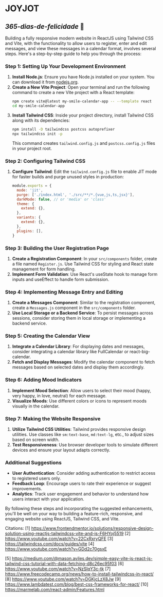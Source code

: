 # JOYJOT 
## *365-dias-de-felicidade* 🌻

Building a fully responsive modern website in ReactJS using Tailwind CSS and Vite, with the functionality to allow users to register, enter and edit messages, and view these messages in a calendar format, involves several steps. Here's a step-by-step guide to help you through the process:

### Step 1: Setting Up Your Development Environment

1. **Install Node.js**: Ensure you have Node.js installed on your system. You can download it from [nodejs.org](https://nodejs.org/).
2. **Create a New Vite Project**: Open your terminal and run the following command to create a new Vite project with a React template:
   ```bash
   npm create vite@latest my-smile-calendar-app -- --template react
   cd my-smile-calendar-app
   ```
3. **Install Tailwind CSS**: Inside your project directory, install Tailwind CSS along with its dependencies:
   ```bash
   npm install -D tailwindcss postcss autoprefixer
   npx tailwindcss init -p
   ```
   This command creates `tailwind.config.js` and `postcss.config.js` files in your project root.

### Step 2: Configuring Tailwind CSS

1. **Configure Tailwind**: Edit the `tailwind.config.js` file to enable JIT mode for faster builds and purge unused styles in production:
   ```javascript
   module.exports = {
     mode: 'jit',
     purge: ['./index.html', './src/**/*.{vue,js,ts,jsx}'],
     darkMode: false, // or 'media' or 'class'
     theme: {
       extend: {},
     },
     variants: {
       extend: {},
     },
     plugins: [],
   }
   ```

### Step 3: Building the User Registration Page

1. **Create a Registration Component**: In your `src/components` folder, create a file named `Register.js`. Use Tailwind CSS for styling and React state management for form handling.
2. **Implement Form Validation**: Use React's useState hook to manage form inputs and useEffect to handle form submission.

### Step 4: Implementing Message Entry and Editing

1. **Create a Messages Component**: Similar to the registration component, create a `Messages.js` component in the `src/components` folder.
2. **Use Local Storage or a Backend Service**: To persist messages across sessions, consider storing them in local storage or implementing a backend service.

### Step 5: Creating the Calendar View

1. **Integrate a Calendar Library**: For displaying dates and messages, consider integrating a calendar library like FullCalendar or react-big-calendar.
2. **Fetch and Display Messages**: Modify the calendar component to fetch messages based on selected dates and display them accordingly.

### Step 6: Adding Mood Indicators

1. **Implement Mood Selection**: Allow users to select their mood (happy, very happy, in love, neutral) for each message.
2. **Visualize Moods**: Use different colors or icons to represent moods visually in the calendar.

### Step 7: Making the Website Responsive

1. **Utilize Tailwind CSS Utilities**: Tailwind provides responsive design utilities. Use classes like `sm:text-base`, `md:text-lg`, etc., to adjust sizes based on screen width.
2. **Test Responsiveness**: Use browser developer tools to simulate different devices and ensure your layout adapts correctly.

### Additional Suggestions

- **User Authentication**: Consider adding authentication to restrict access to registered users only.
- **Feedback Loop**: Encourage users to rate their experience or suggest improvements.
- **Analytics**: Track user engagement and behavior to understand how users interact with your application.

By following these steps and incorporating the suggested enhancements, you'll be well on your way to building a feature-rich, responsive, and engaging website using ReactJS, Tailwind CSS, and Vite.

Citations:
[1] https://www.frontendmentor.io/solutions/responsive-design-solution-using-reactjs-tailwindcss-vite-and-js-F6HYoj5519
[2] https://www.youtube.com/watch?v=22CxRxryQFE
[3] https://tailwindcss.com/docs/guides/vite
[4] https://www.youtube.com/watch?v=GDd2c70gsxE

<!-- A palavra “jot” tem dois significados principais em inglês:

Como substantivo, “jot” significa uma quantidade muito pequena. Por exemplo, “you didn’t care a jot” significa que você não se importou nem um pouco1.
Como verbo, “jot” significa escrever rapidamente ou fazer uma anotação breve. Por exemplo, “jot down” é uma expressão que significa anotar algo rapidamente1.
Portanto, no contexto do nome “JoyJot” para o seu aplicativo, “jot” sugere a ideia de capturar rapidamente pequenas notas ou momentos de alegria. É uma palavra que transmite a facilidade e a rapidez com que alguém pode registrar os momentos felizes do dia. -->
[5] https://medium.com/@mason.aviles.dev/simple-easy-vite-js-react-js-tailwind-css-tutorial-with-data-fetching-d8c26ec95f03
[6] https://www.youtube.com/watch?v=NzSIqY3c-tk
[7] https://www.freecodecamp.org/news/how-to-install-tailwindcss-in-react/
[8] https://www.youtube.com/watch?v=DGKjcLzX8Jw
[9] https://www.lambdatest.com/blog/best-css-frameworks-for-react/
[10] https://marmelab.com/react-admin/Features.html
